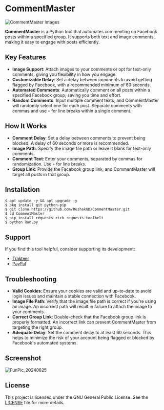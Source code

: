 # CommentMaster
![CommentMaster Images](https://github.com/user-attachments/assets/eb333ed7-2276-4eea-8218-08a6fd3daede)

**CommentMaster** is a Python tool that automates commenting on Facebook posts within a specified group. It supports both text and image comments, making it easy to engage with posts efficiently.

## Key Features
- **Image Support**: Attach images to your comments or opt for text-only comments, giving you flexibility in how you engage.
- **Customizable Delay**: Set a delay between comments to avoid getting flagged by Facebook, with a recommended minimum of 60 seconds.
- **Automated Comments**: Automatically comment on all posts within a specified Facebook group, saving you time and effort.
- **Random Comments**: Input multiple comment texts, and CommentMaster will randomly select one for each post. Separate comments with commas and use `+` for line breaks within a single comment.

## How It Works
- **Comment Delay**: Set a delay between comments to prevent being blocked. A delay of 60 seconds or more is recommended.
- **Image Path**: Specify the image file path or leave it blank for text-only comments.
- **Comment Text**: Enter your comments, separated by commas for randomization. Use `+` for line breaks.
- **Group Link**: Provide the Facebook group link, and CommentMaster will target all posts in that group.

## Installation
```
$ apt update -y && apt upgrade -y
$ pkg install git python-pip
$ git clone https://github.com/RozhakXD/CommentMaster.git
$ cd CommentMaster
$ pip install requests rich requests-toolbelt
$ python Run.py
```

## Support
If you find this tool helpful, consider supporting its development:

- [Trakteer](https://trakteer.id/rozhak_official/tip)
- [PayPal](https://paypal.me/rozhak9)

## Troubleshooting
- **Valid Cookies**: Ensure your cookies are valid and up-to-date to avoid login issues and maintain a stable connection with Facebook.
- **Image File Path**: Verify that the image file path is correct if you're using an image. An incorrect path will result in failure to attach the image to your comments.
- **Correct Group Link**: Double-check that the Facebook group link is properly formatted. An incorrect link can prevent CommentMaster from targeting the right group.
- **Adequate Delay**: Set the comment delay to at least 60 seconds. This helps to minimize the risk of your account being flagged or blocked by Facebook's automated systems.

## Screenshot
![FunPic_20240825](https://github.com/user-attachments/assets/787ca2ce-482c-4bfe-858a-d342b2a1c487)

## License
This project is licensed under the GNU General Public License. See the [LICENSE](https://github.com/RozhakXD/CommentMaster?tab=GPL-3.0-1-ov-file) file for more details.
